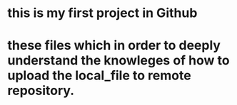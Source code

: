 # this is my first project in Github
# these files which in order to deeply understand the knowleges of how to upload the local_file to remote repository.

